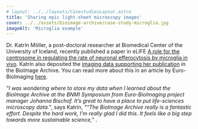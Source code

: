 ```yaml
---
# layout: ../../layouts/CasestudiesLayout.astro
title: 'Sharing epic light-sheet microscopy images'
cover: ../../assets/bioimage-archive/case-study-microglia.jpg
imageAlt: 'Microglia example'
---
```

Dr. Katrín Möller, a post-doctoral researcher at Biomedical Center of the University of Iceland, recently published a paper in eLIFE [A role for the centrosome in regulating the rate of neuronal efferocytosis by microglia in vivo](https://elifesciences.org/articles/82094). Katrín also deposited the [imaging data supporting her publication](https://www.ebi.ac.uk/biostudies/BioImages/studies/S-BIAD564) in the BioImage Archive. You can read more about this in an article by Euro-BioImaging [here](https://www.eurobioimaging.eu/news/neuroscience-new-microglia-dataset-available-on-bioimage-archive/).

_"I was wondering where to store my data when I learned about the BioImage Archive at the BNMI Symposium from Euro-BioImaging project manager Johanna Bischof. It’s great to have a place to put life-sciences microscopy data."_, says Katrín, _"“The BioImage Archive really is a fantastic effort. Despite the hard work, I’m really glad I did this. It feels like a big step towards more sustainable science,”_ .